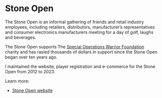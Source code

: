 # Stone Open

The Stone Open is an informal gathering of friends and retail industry employees, including retailers, distributors,
manufacturer’s representatives and consumer electronics manufacturers meeting for a day of golf, laughs and beverages.

The Stone Open supports The [Special Operations Warrior Foundation](http://specialops.org/) charity and has rasied
thousands of dollars in support since the Stone Open began over ten years ago.

I maintained the website, player registration and e-commerce for the Stone Open from 2012 to 2023.

Learn more:

* [Stone Open website](https://stoneopen.com)
